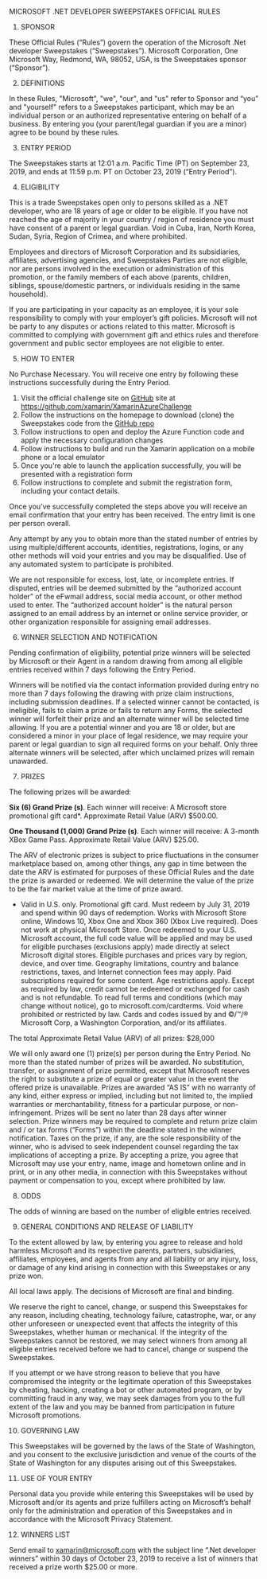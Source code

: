 MICROSOFT .NET DEVELOPER SWEEPSTAKES
OFFICIAL RULES


1.	SPONSOR

These Official Rules (“Rules”) govern the operation of the Microsoft .Net developer Sweepstakes (“Sweepstakes”). Microsoft Corporation, One Microsoft Way, Redmond, WA, 98052, USA, is the Sweepstakes sponsor (“Sponsor”). 

2.	DEFINITIONS

In these Rules, "Microsoft", "we", "our", and "us" refer to Sponsor and “you” and "yourself" refers to a Sweepstakes participant, which may be an individual person or an authorized representative entering on behalf of a business. By entering you (your parent/legal guardian if you are a minor) agree to be bound by these rules.  

3.	ENTRY PERIOD

The Sweepstakes starts at 12:01 a.m. Pacific Time (PT) on September 23, 2019, and ends at 11:59 p.m. PT on October 23, 2019 (“Entry Period”).  


4.	ELIGIBILITY

This is a trade Sweepstakes open only to persons skilled as a .NET developer, who are 18 years of age or older to be eligible. If you have not reached the age of majority in your country / region of residence you must have consent of a parent or legal guardian.  Void in Cuba, Iran, North Korea, Sudan, Syria, Region of Crimea, and where prohibited. 

Employees and directors of Microsoft Corporation and its subsidiaries, affiliates, advertising agencies, and Sweepstakes Parties are not eligible, nor are persons involved in the execution or administration of this promotion, or the family members of each above (parents, children, siblings, spouse/domestic partners, or individuals residing in the same household). 

If you are participating in your capacity as an employee, it is your sole responsibility to comply with your employer’s gift policies. Microsoft will not be party to any disputes or actions related to this matter. Microsoft is committed to complying with government gift and ethics rules and therefore government and public sector employees are not eligible to enter.


5.	HOW TO ENTER

No Purchase Necessary.  You will receive one entry by following these instructions successfully during the Entry Period.

1.	Visit the official challenge site on [GitHub](https://github.com/xamarin/XamarinAzureChallenge) site at https://github.com/xamarin/XamarinAzureChallenge
2.	Follow the instructions on the homepage to download (clone) the Sweepstakes code from the [GitHub repo](https://github.com/xamarin/XamarinAzureChallenge)
3.	Follow instructions to open and deploy the Azure Function code and apply the necessary configuration changes
4.	Follow instructions to build and run the Xamarin application on a mobile phone or a local emulator
5.	Once you're able to launch the application successfully, you will be presented with a registration form 
6.	Follow instructions to complete and submit the registration form, including your contact details.

Once you’ve successfully completed the steps above you will receive an email confirmation that your entry has been received.  The entry limit is one per person overall.

Any attempt by any you to obtain more than the stated number of entries by using multiple/different accounts, identities, registrations, logins, or any other methods will void your entries and you may be disqualified. Use of any automated system to participate is prohibited.  

We are not responsible for excess, lost, late, or incomplete entries. If disputed, entries will be deemed submitted by the “authorized account holder” of the eFwmail address, social media account, or other method used to enter. The “authorized account holder” is the natural person assigned to an email address by an internet or online service provider, or other organization responsible for assigning email addresses. 

6.	WINNER SELECTION AND NOTIFICATION

Pending confirmation of eligibility, potential prize winners will be selected by Microsoft or their Agent in a random drawing from among all eligible entries received within 7 days following the Entry Period. 

Winners will be notified via the contact information provided during entry no more than 7 days following the drawing with prize claim instructions, including submission deadlines.  If a selected winner cannot be contacted, is ineligible, fails to claim a prize or fails to return any Forms, the selected winner will forfeit their prize and an alternate winner will be selected time allowing. If you are a potential winner and you are 18 or older, but are considered a minor in your place of legal residence, we may require your parent or legal guardian to sign all required forms on your behalf. Only three alternate winners will be selected, after which unclaimed prizes will remain unawarded.  
 
7.	PRIZES

The following prizes will be awarded: 

**Six (6) Grand Prize (s)**. Each winner will receive:
A Microsoft store promotional gift card*. Approximate Retail Value (ARV) $500.00.

**One Thousand (1,000) Grand Prize (s)**. Each winner will receive:
A 3-month XBox Game Pass. Approximate Retail Value (ARV) $25.00.

The ARV of electronic prizes is subject to price fluctuations in the consumer marketplace based on, among other things, any gap in time between the date the ARV is estimated for purposes of these Official Rules and the date the prize is awarded or redeemed. We will determine the value of the prize to be the fair market value at the time of prize award.

* Valid in U.S. only. Promotional gift card. Must redeem by July 31, 2019 and spend within 90 days of redemption. Works with Microsoft Store online, Windows 10, Xbox One and Xbox 360 (Xbox Live required). Does not work at physical Microsoft Store. Once redeemed to your U.S. Microsoft account, the full code value will be applied and may be used for eligible purchases (exclusions apply) made directly at select Microsoft digital stores. Eligible purchases and prices vary by region, device, and over time. Geography limitations, country and balance restrictions, taxes, and Internet connection fees may apply. Paid subscriptions required for some content. Age restrictions apply. Except as required by law, credit cannot be redeemed or exchanged for cash and is not refundable. To read full terms and conditions (which may change without notice), go to microsoft.com/cardterms. Void where prohibited or restricted by law. Cards and codes issued by and ©/™/® Microsoft Corp, a Washington Corporation, and/or its affiliates. 

The total Approximate Retail Value (ARV) of all prizes: $28,000

We will only award one (1) prize(s) per person during the Entry Period. No more than the stated number of prizes will be awarded.  No substitution, transfer, or assignment of prize permitted, except that Microsoft reserves the right to substitute a prize of equal or greater value in the event the offered prize is unavailable. Prizes are awarded “AS IS” with no warranty of any kind, either express or implied, including but not limited to, the implied warranties or merchantability, fitness for a particular purpose, or non-infringement. Prizes will be sent no later than 28 days after winner selection. Prize winners may be required to complete and return prize claim and / or tax forms (“Forms”) within the deadline stated in the winner notification. Taxes on the prize, if any, are the sole responsibility of the winner, who is advised to seek independent counsel regarding the tax implications of accepting a prize. By accepting a prize, you agree that Microsoft may use your entry, name, image and hometown online and in print, or in any other media, in connection with this Sweepstakes without payment or compensation to you, except where prohibited by law.

8.	ODDS

The odds of winning are based on the number of eligible entries received. 

9.	GENERAL CONDITIONS AND RELEASE OF LIABILITY

To the extent allowed by law, by entering you agree to release and hold harmless Microsoft and its respective parents, partners, subsidiaries, affiliates, employees, and agents from any and all liability or any injury, loss, or damage of any kind arising in connection with this Sweepstakes or any prize won.

All local laws apply. The decisions of Microsoft are final and binding.

We reserve the right to cancel, change, or suspend this Sweepstakes for any reason, including cheating, technology failure, catastrophe, war, or any other unforeseen or unexpected event that affects the integrity of this Sweepstakes, whether human or mechanical. If the integrity of the Sweepstakes cannot be restored, we may select winners from among all eligible entries received before we had to cancel, change or suspend the Sweepstakes. 

If you attempt or we have strong reason to believe that you have compromised the integrity or the legitimate operation of this Sweepstakes by cheating, hacking, creating a bot or other automated program, or by committing fraud in any way, we may seek damages from you to the full extent of the law and you may be banned from participation in future Microsoft promotions. 

10.	GOVERNING LAW

This Sweepstakes will be governed by the laws of the State of Washington, and you consent to the exclusive jurisdiction and venue of the courts of the State of Washington for any disputes arising out of this Sweepstakes.   

11.	USE OF YOUR ENTRY

Personal data you provide while entering this Sweepstakes will be used by Microsoft and/or its agents and prize fulfillers acting on Microsoft’s behalf only for the administration and operation of this Sweepstakes and in accordance with the Microsoft Privacy Statement.

12.	WINNERS LIST

Send email to xamarin@microsoft.com with the subject line “.Net developer winners” within 30 days of October 23, 2019 to receive a list of winners that received a prize worth $25.00 or more. 

